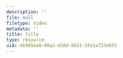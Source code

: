 ```yaml
---
description: ''
file: null
filetype: Video
metadata: ''
title: title
type: resource
uid: eb9d9aa0-00a2-450d-9651-3fe1a733e0f2
---
```

